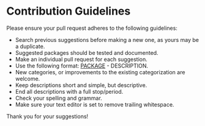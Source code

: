 # Contribution Guidelines

Please ensure your pull request adheres to the following guidelines:

* Search previous suggestions before making a new one, as yours may be a duplicate.
* Suggested packages should be tested and documented.
* Make an individual pull request for each suggestion.
* Use the following format: [PACKAGE](LINK) - DESCRIPTION.
* New categories, or improvements to the existing categorization are welcome.
* Keep descriptions short and simple, but descriptive.
* End all descriptions with a full stop/period.
* Check your spelling and grammar.
* Make sure your text editor is set to remove trailing whitespace.

Thank you for your suggestions!
